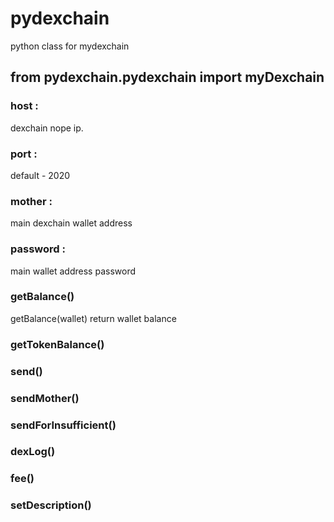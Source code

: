 # pydexchain
python class for mydexchain

## from pydexchain.pydexchain import myDexchain
### host :
dexchain nope ip.
### port :
default - 2020
### mother :
main dexchain wallet address

### password :
main wallet address password

### getBalance()
getBalance(wallet)
return wallet balance

### getTokenBalance()

### send()

### sendMother()

### sendForInsufficient()

### dexLog()

### fee()

### setDescription()